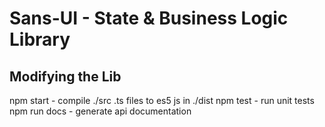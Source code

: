 # Sans-UI - State & Business Logic Library

## Modifying the Lib

npm start - compile ./src .ts files to es5 js in ./dist
npm test - run unit tests
npm run docs - generate api documentation
